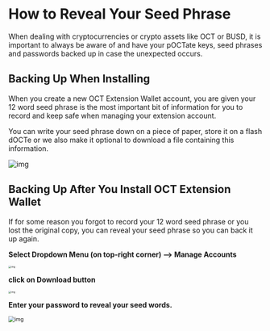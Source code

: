 # How to Reveal Your Seed Phrase


When dealing with cryptocurrencies or crypto assets like OCT or BUSD, it is important to always be aware of and have your pOCTate keys, seed phrases and passwords backed up in case the unexpected occurs.


## Backing Up When Installing
When you create a new OCT Extension Wallet account, you are given your 12 word seed phrase is the most important bit of information for you to record and keep safe when managing your extension account.

You can write your seed phrase down on a piece of paper, store it on a flash dOCTe or we also make it optional to download a file containing this information.

![img](https://lh3.googleusercontent.com/n2FtIpBGm0rfQC1WHDUbL44LhT6VVizzV4uBhzOkFCblCIXFdOISvy-OzCF5rEeU6q0suuW8Z6noqgYWW5_u8AU7mjat3ayEzU031SLjULoFSh0pdQOO_spRwGfqBEbSl8TIVOfa)


## Backing Up After You Install OCT Extension Wallet
If for some reason you forgot to record your 12 word seed phrase or you lost the original copy, you can reveal your seed phrase so you can back it up again.

**Select Dropdown Menu (on top-right corner) --> Manage Accounts**

<img src="https://lh4.googleusercontent.com/ZXAj9X9TFTunfCJfZjHoJQm9eQZxog61rmZ0zWL4AbQlwhQRe0qj74bHvhnarwHobVbRgaBIKyyDPxQZx4acgAeFPaWN6tloNIiIuRMmDUw2mniafpqfc5RS59Nic-_KXVL64sC6" alt="img" style="zoom:33%;" />

**click on Download button**

<img src="https://lh5.googleusercontent.com/2t3UwpFojwMSh4_stRc9wdaOdbm2UqmtYxVL2SdLVfiCSoqF2gcOhHl3Qys6pZXJFG_7CsK2IkFOEdgpuSTiHR1_OOEi0pF_uy3nvsLhibC0vxQjGXLI0aV5gcdts3pML4xmNc4y" alt="img" style="zoom:33%;" />

**Enter your password to reveal your seed words.**



<img src="https://lh5.googleusercontent.com/9WatFdbEVc8A92-6g5zfaHQRZgqrce1EPEQMdpWnHYyEwab9iZqcwz02cal5om_97oni1fSdh-dTJHHqsVqD74K3umO2SlGl3F9f9vQDSeUF4r0fnLOQbMiHdNSwhgbN33Nmg_U2" alt="img" style="zoom:75%;" />

